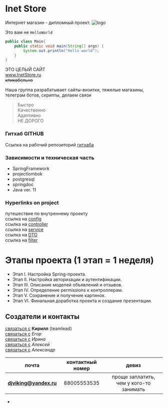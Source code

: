# Inet Store  
Интернет магазин - дипломный проект.
![logo](https://самозанятые.рф/blog/wp-content/uploads/2020/03/kak_samozanyatomu_otkryt_internet_magazin.png)

Это вам не `HelloWorld`
```java
public class Main{
    public static void main(String[] args) {
        System.out.println("Hello world");
    }
}
```
 ЭТО ЦЕЛЫЙ САЙТ<br> 
www.InetStore.ru<br>
~~кликабельно~~

Наша группа разрабатывает сайты-визитки, тяжелые магазины, телеграм ботов, скрипты, делаем связи

>Быстро<br>
>Качественно<br>
>Адаптивно<br>
>НЕ ДОРОГО<br>



### Гитхаб GITHUB
Ссылка на рабочий репозиторий [гитхаба][1]

### Зависимости и техническая часть
- SpringFramework
- projectlombok
- postgresql
- springdoc
- Java ver. 11

### Hyperlinks on project
путешествие по внутреннему проекту<br>
ссылка на [config](./src/main/java/ru/skypro/homework/config)<br>
ссылка на [controller](./src/main/java/ru/skypro/homework/controller)<br>
ссылка на [service](./src/main/java/ru/skypro/homework/service)<br>
ссылка на [DTO](./src/main/java/ru/skypro/homework/dto)<br>
ссылка на [filter](./src/main/java/ru/skypro/homework/filter)<br>
# Этапы проекта (1 этап = 1 неделя)
- Этап I. Настройка Spring-проекта.   
- Этап II. Настройка авторизации и аутентификации.
- Этап III. Описание моделей объявлений и отзывов.
- Этап IV. Определение permissions к контроллерам.
- Этап V. Сохранение и получение картинок.
- Этап VI. Финальная доработка проекта и создание презентации.

## Создатели и контакты
[связаться с](https://t.me/Djviking85) **Кирилл** (teamlead) <br/>
[связаться с](https://t.me/Djviking85) *Егор* <br/>
[связаться с](https://t.me/Djviking85) *Ирина* <br/>
[связаться с](https://t.me/Djviking85) *Алексей*  <br/>
[связаться с](https://t.me/Djviking85) *Александр* <br/>


|         почта          | контактный номер |                  девиз                  |
|:----------------------:|:----------------:|:---------------------------------------:|
| **djviking@yandex.ru** |   88005553535    | проще заплатить, чем у кого-то занимать |

- [1]: (https://github.com/kirillivanesko94/OnlineStore1)